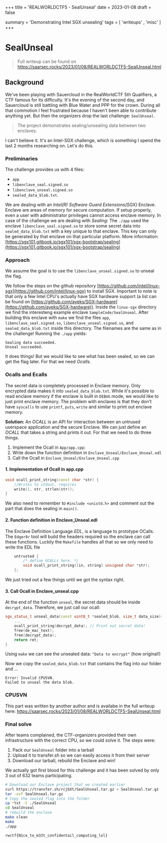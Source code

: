 +++
title = 'REALWORLDCTF5 - SealUnseal'
date = 2023-01-08
draft = false

summary = 'Demonstrating Intel SGX unsealing'
tags = [ 'writeups' , 'misc' ]
+++
# SealUnseal

> Full writeup can be found on https://saarsec.rocks/2023/01/08/REALWORLDCTF5-SealUnseal.html 

## Background
We've been playing with Sauercloud in the RealWorldCTF 5th Qualifiers, a CTF famous for its difficulty. It's the evening of the second day, and Sauercloud is still battling with Blue Water and PPP for the crown.
During all that commotion I feel frustrated because I haven't been able to contribute anything yet. But then the organizers drop the last challenge: `SealUnseal`.

> The project demonstrates sealing/unsealing data between two enclaves.

I can't believe it. It's an Intel-SGX challenge, which is something I spend the last 2 months researching on. Let's do this.

### Preliminaries
The challenge provides us with 4 files: 
* `app`
* `libenclave_seal.signed.so`
* `libenclave_unseal.signed.so`
* `sealed_data_blob.txt`.

We are dealing with an *Intel(R) Software Guard Extensions(SGX)* Enclave. Enclave are areas of memory for secure computation. If setup properly, even a user with administrator privileges cannot access enclave memory. In case of the challenge we are dealing with *Sealing*: The `./app` used the enclave `libenclave_seal.signed.so` to store some secret data into `sealed_data_blob.txt` with a key unique to that enclave. This key can only be generated by that enclave on that particular platform. More information: [https://sgx101.gitbook.io/sgx101/sgx-bootstrap/sealing](https://sgx101.gitbook.io/sgx101/sgx-bootstrap/sealing)

### Approach
We assume the goal is to use the `libenclave_unseal.signed.so` to unseal the flag.

We follow the steps on the github repository [https://github.com/intel/linux-sgx](https://github.com/intel/linux-sgx) to install SGX. Important to note is that only a few Intel CPU's actually have SGX hardware support (a list can be found on [https://github.com/ayeks/SGX-hardware](https://github.com/ayeks/SGX-hardware)). Inside the `linux-sgx` directory we find the interesteng example enclave `SampleCode/SealUnseal`. After building this enclave with `make` we find the files `app`, `libenclave_seal.signed.so`, `libenclave_unseal.signed.so`, and `sealed_data_blob.txt` inside this directory. The filenames are the same as in the challenge! Running the `./app` yields:
```
Sealing data succeeded.
Unseal succeeded.
```

It does things! But we would like to see what has been sealed, so we can get the flag later. For that we need *Ocalls*.

### Ocalls and Ecalls

The secret data is completely processed in Enclave memory. Only encrypted data makes it into `sealed_data_blob.txt`. While it's possible to read enclave memory if the enclave is built in `DEBUG` mode, we would like to just print enclave memory. The problem with enclaves is that they don't have `syscalls` to use `printf`, `puts`, `write` and similar to print out enclave memory.

**Solution:** An *OCALL* is an API for interaction between an untrused userspace application and the secure Enclave. We can just define an *OCALL* that takes a string and prints it out. For that we need to do three things.

1. Implement the Ocall in `App/app.cpp`:
2. Write down the function definition in `Enclave_Unseal/Enclave_Unseal.edl`
3. Call the Ocall in `Enclave_Unseal/Enclave_Unseal.cpp`

#### 1. Implementation of Ocall in app.cpp
```cpp
void ocall_print_string(const char *str) {
    //Writes to stdout, requires 
    write(1, str, strlen(str));
}
```
We also need to remember to `#include <unistd.h>` and comment out the part that does the sealing in `main()`.

#### 2. Function definition in Enclave_Unseal.edl
The Enclave Definition Language *EDL*, is a language to prototype OCalls. The `Edger8r` tool will build the headers required so the enclave can call these functions. Luckily the `Makefile` handles all that so we only need to write the EDL file
```cpp
    untrusted {
        /* define OCALLs here. */
        void ocall_print_string([in, string] unsigned char *str);
    };
```
We just tried out a few things until we got the syntax right.

#### 3. Call Ocall in Enclave_unseal.cpp
At the end of the function `unseal`, the secret data should be inside `decrypt_data`. Therefore, we just call our ocall:
```cpp
sgx_status_t unseal_data(const uint8_t *sealed_blob, size_t data_size){
    ...
    ocall_print_string(decrypt_data); // Print out secret data!
    free(de_mac_text);
    free(decrypt_data);
    return ret;
}
```

Using `make` we can see the unsealed data: `"Data to encrypt"` (how original!)

Now we copy the `sealed_data_blob.txt` that contains the flag into our folder and ...
```
Error: Invalid CPUSVN.
Failed to unseal the data blob.
```

### CPUSVN
This part was written by another author and is availabe in the full writeup here:
https://saarsec.rocks/2023/01/08/REALWORLDCTF5-SealUnseal.html


### Final solve

After teams complained, the CTF-organizers provided their own infrastructure with the correct CPU, so we could solve it. The steps were:
1. Pack our `SealUnseal` folder into a tarball
2. Upload it to transfer.sh so we can easily access it from their server
3. Download our tarball, rebuild the Enclave and win!

We actually got first blood for this challenge and it has been solved by only 3 out of 632 teams participating.

```bash
# Download our Enclave project that we created earlier
curl https://transfer.sh/rcjbXt/SealUnseal.tar.gz > SealUnseal.tar.gz
tar -xvf SealUnseal.tar.gz
# Copy the sealed flag into the folder
cp *txt -t ./SealUnseal
cd SealUnseal
# rebuild the enclave
make clean
make
./app

```

`rwctf{N1ce_to_m33t_confidentail_computing_lol}`
